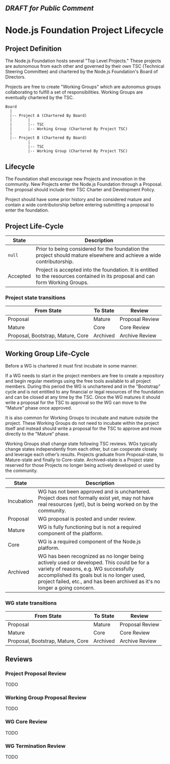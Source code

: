 ## ***DRAFT for Public Comment***

# Node.js Foundation Project Lifecycle

## Project Definition

The Node.js Foundation hosts several "Top Level Projects." These projects are autonomous from each other and governed by their own TSC (Technical Steering Committee) and chartered by the Node.js Foundation's Board of Directors.

Projects are free to create "Working Groups" which are autonomus groups collaborating to fulfill a set of responsibilities. Working Groups are eventually chartered by the TSC.

```
Board
  |
  |-- Project A (Chartered By Board)
  |       |
  |       |-- TSC
  |       |-- Working Group (Chartered By Project TSC)
  |
  |-- Project B (Chartered By Board)
          |
          |-- TSC
          |-- Working Group (Chartered By Project TSC)  
```

## Lifecycle

The Foundation shall encourage new Projects and innovation in the community. New Projects enter the Node.js Foundation through a Proposal. The proposal should include their TSC Charter and Development Policy.

Project should have some prior history and be considered mature and contain a wide contributorship before entering submitting a proposal to enter the foundation.

## Project Life-Cycle

| State |	Description |
| ------------- | ----------- |
| `null` | Prior to being considered for the foundation the project should mature elsewhere and achieve a wide contributorship. |
| Accepted | Project is accepted into the foundation. It is entitled to the resources contained in its proposal and can form Working Groups. |

### Project state transitions

| From State | To State | Review |
| ---------- | -------- | ------ |
| Proposal | Mature | Proposal Review |
| Mature | Core | Core Review |
| Proposal, Bootstrap, Mature, Core | Archived | Archive Review |

## Working Group Life-Cycle

Before a WG is chartered it must first incubate in some manner.

If a WG needs to start *in* the project members are free to create a repository and begin regular meetings using the free tools available to all project members. During this period the WG is unchartered and in the "Bootstrap" cycle and is not entitled to any financial or legal resources of the foundation and can be closed at any time by the TSC. Once the WG matures it should write a proposal for the TSC to approval so the WG can move to the "Mature" phase once approved.

It is also common for Working Groups to incubate and mature outside the project. These Working Groups do not need to incubate within the project itself and instead should write a proposal for the TSC to approve and move directly to the "Mature" phase.

Working Groups shall change state following TSC reviews. WGs typically change states independently from each other, but can cooperate closely and leverage each other’s results. Projects graduate from Proposal-state, to Mature-state and finally to Core-state. Archived–state is a Project state reserved for those Projects no longer being actively developed or used by the community.

| State |	Description |
| ------------- | ----------- |
| Incubation | WG has not been approved and is unchartered. Project does not formally exist yet, may not have real resources (yet), but is being worked on by the community. |
| Proposal | WG proposal is posted and under review. |
| Mature | WG is fully functioning but is not a required component of the platform.|
| Core | WG is a required component of the Node.js platform.|
| Archived | WG has been recognized as no longer being actively used or developed. This could be for a variety of reasons, e.g. WG successfully accomplished its goals but is no longer used, project failed, etc., and has been archived as it's no longer a going concern.|

### WG state transitions

| From State | To State | Review |
| ---------- | -------- | ------ |
| Proposal | Mature | Proposal Review |
| Mature | Core | Core Review |
| Proposal, Bootstrap, Mature, Core | Archived | Archive Review |

## Reviews

### Project Proposal Review

TODO

### Working Group Proposal Review

TODO

### WG Core Review

TODO

### WG Termination Review

TODO
